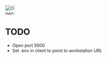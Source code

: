 <a href="https://idx.google.com/new?template=https://github.com/prakhar1989/react-express-starter">
  <img
    alt="Open in IDX"
    src="https://cdn.idx.dev/btn/open_dark_32.svg"
    height="32"
  />
</a>

# TODO

- Open port 5000
- Set .env in client to point to workstation URL